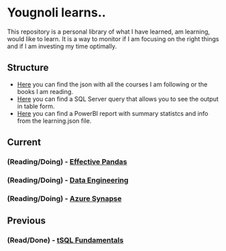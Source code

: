 # Yougnoli learns..
This repository is a personal library of what I have learned, am learning, would like to learn. It is a way to monitor if I am focusing on the right things and if I am investing my time optimally.

## Structure

- [Here](https://github.com/yougnoli/Learns/blob/main/learning.json) you can find the json with all the courses I am following or the books I am reading. 
- [Here](https://github.com/yougnoli/Learns/blob/main/read-learning.sql) you can find a SQL Server query that allows you to see the output in table form.
- [Here](https://app.powerbi.com/view?r=eyJrIjoiNmZkNGJjNjAtMTExOS00NmI3LWEyNWYtYmI3NTlmYmU3N2I1IiwidCI6ImIzYmNlMTdhLWZhYzktNDEwYS1iMWI1LTMyYmJkM2UwMTVmNSIsImMiOjh9) you can find a PowerBI report with summary statistcs and info from the learning.json file.

## Current
### (Reading/Doing) - [Effective Pandas](https://github.com/yougnoli/Effective-Pandas)
### (Reading/Doing) - [Data Engineering](https://github.com/yougnoli/DP-203-Data-Engineering)
### (Reading/Doing) - [Azure Synapse](https://github.com/yougnoli/Azure-Synapse)

## Previous
### (Read/Done) - [tSQL Fundamentals](https://github.com/yougnoli/tSQL-Fundamentals)
